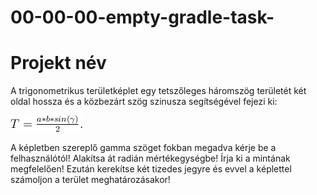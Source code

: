 # 00-00-00-empty-gradle-task-
# Projekt név
A trigonometrikus területképlet egy tetszőleges háromszög területét két oldal hossza és a közbezárt szög szinusza segítségével fejezi ki:

![kép](https://github.com/java-gradle-tasks/01-03-04-triangle-sinus/blob/main/tsing.png)



A képletben szereplő gamma szöget fokban megadva kérje be a felhasználótól! Alakítsa át radián mértékegységbe! Írja ki a mintának megfelelően! Ezután kerekítse két tizedes jegyre és evvel a képlettel számoljon a terület meghatározásakor!
